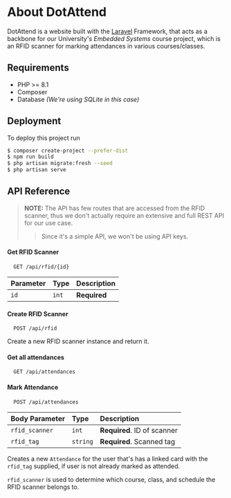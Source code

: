 # About DotAttend

DotAttend is a website built with the [Laravel](https://laravel.com) Framework, that acts as a backbone for our
University's _Embedded Systems_ course project, which is an RFID scanner for marking attendances in various
courses/classes.

## Requirements

- PHP >= 8.1
- Composer
- Database _(We're using SQLite in this case)_

## Deployment

To deploy this project run

```bash
$ composer create-project --prefer-dist
$ npm run build
$ php artisan migrate:fresh --seed
$ php artisan serve
```

## API Reference

> **NOTE:** The API has few routes that are accessed from the RFID scanner,
> thus we don't actually require an extensive and full REST API for our use case.
>> Since it's a simple API, we won't be using API keys.

#### Get RFID Scanner

```http
  GET /api/rfid/{id}
```

| Parameter | Type  | Description  |
|:----------|:------|:-------------|
| `id`      | `int` | **Required** |

#### Create RFID Scanner

```http
  POST /api/rfid
```

Create a new RFID scanner instance and return it.

#### Get all attendances

```http
  GET /api/attendances
```

#### Mark Attendance

```http
  POST /api/attendances
```

| Body Parameter | Type     | Description                 |
|:---------------|:---------|:----------------------------|
| `rfid_scanner` | `int`    | **Required**. ID of scanner |
| `rfid_tag`     | `string` | **Required**. Scanned tag   |

Creates a new `Attendance` for the user that's has a linked card with the `rfid_tag` supplied, if user is not already
marked as attended.

`rfid_scanner` is used to determine which course, class, and schedule the RFID scanner belongs to.
